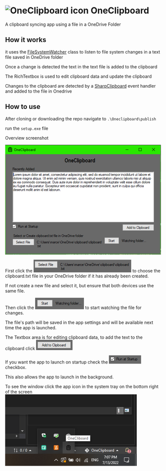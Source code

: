 # ![OneClipboard icon](https://github.com/playtunes100/OneClipboard/blob/6f52a350ad0ef2111ae7ad11b1e7ae9384856c56/OneClipboard/Clipboard-check-02.ico) OneClipboard
A clipboard syncing app using a file in a OneDrive Folder

## How it works
it uses the [FileSystemWatcher](https://docs.microsoft.com/en-us/dotnet/api/system.io.filesystemwatcher?view=net-6.0) class to listen to file system changes in a text file saved in OneDrive folder

Once a change is detected the text in the text file is added to the clipboard

The RichTextbox is used to edit clipboard data and update the clipboard

Changes to the clipboard are detected by a [SharpClipboard](https://github.com/Willy-Kimura/SharpClipboard) event handler and added to the file in Onedrive

## How to use

After cloning or downloading the repo navigate to `.\Oneclipboard\publish`

run the `setup.exe` file

Overview screenshot

![Main menu](https://github.com/playtunes100/OneClipboard/blob/6f52a350ad0ef2111ae7ad11b1e7ae9384856c56/images/main.png)

First click the ![Select file button](https://github.com/playtunes100/OneClipboard/blob/6f52a350ad0ef2111ae7ad11b1e7ae9384856c56/images/selectfile.png) to choose the clipboard.txt file in your OneDrive folder if it has already been created.

If not create a new file and select it, but ensure that both devices use the same file.

Then click the ![Start watch button](https://github.com/playtunes100/OneClipboard/blob/6f52a350ad0ef2111ae7ad11b1e7ae9384856c56/images/startwatch.png) to start watching the file for changes.

The file's path will be saved in the app settings and will be available next time the app is launched.

The Textbox area is for editing clipboard data, to add the text to the clipboard click ![Add to clipboard button](https://github.com/playtunes100/OneClipboard/blob/6f52a350ad0ef2111ae7ad11b1e7ae9384856c56/images/addtoclipboard.png)

If you want the app to launch on startup check the ![Startup check](https://github.com/playtunes100/OneClipboard/blob/6f52a350ad0ef2111ae7ad11b1e7ae9384856c56/images/startup.png) checkbox.

This also allows the app to launch in the background.

To see the window click the app icon in the system tray on the bottom right of the screen ![icon in system tray](https://github.com/playtunes100/OneClipboard/blob/5b8b6b6efd208f1478eeb20354df4179e474c933/images/system%20tray.png)








